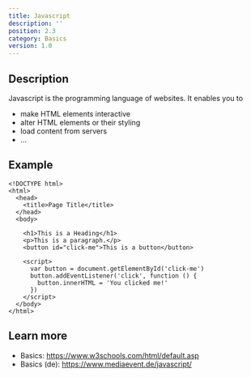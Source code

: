 ```yaml
---
title: Javascript
description: ''
position: 2.3
category: Basics
version: 1.0
---
```

## Description

Javascript is the programming language of websites.
It enables you to

- make HTML elements interactive
- alter HTML elements or their styling
- load content from servers
- ...

## Example

```
<!DOCTYPE html>
<html>
  <head>
    <title>Page Title</title>
  </head>
  <body>

    <h1>This is a Heading</h1>
    <p>This is a paragraph.</p>
    <button id="click-me">This is a button</button>

    <script>
      var button = document.getElementById('click-me')
      button.addEventListener('click', function () {
        button.innerHTML = 'You clicked me!'
      })
    </script>
  </body>
</html>
```

## Learn more
- Basics: https://www.w3schools.com/html/default.asp
- Basics (de): https://www.mediaevent.de/javascript/
